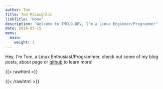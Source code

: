 ```yaml
---
author: Tom
title: Tom McLoughlin
linkTitle: "Home"
description: "Welcome to TMCLO.DEV, I'm a Linux Engineer/Programmer"
date: 2019-05-15
menu:
  main:
    weight: 1
---
```


Hey, I'm Tom, a Linux Enthusiast/Programmer, check out some of my blog posts, 
about page or [github](https://github.com/tmclo) to learn more!

{{< rawhtml >}}
<div class="p-4" style="display:flex;justify-content:center;align-items:center;">
  <a href="https://github.com/tmclo"><i class="p-4 fa-brands fa-github"></i></a>
  <a href="https://git.pinguin.uk/pinguin"><i class="p-4 fa-brands fa-square-git"></i></a>
  <a href="https://www.linkedin.com/in/tmclo"><i class="p-4 fa-brands fa-linkedin-in"></i></a>
  <a id="contact" href=""><i class="p-4 fa-regular fa-paper-plane"></i></a>
</div>
{{< /rawhtml >}}